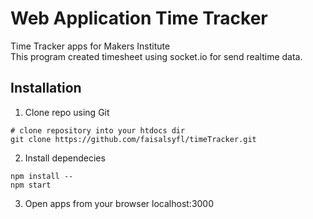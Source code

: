 # Web Application Time Tracker
Time Tracker apps for Makers Institute  
This program created timesheet using socket.io for send realtime data.

## Installation
1. Clone repo using Git
``` shell
# clone repository into your htdocs dir
git clone https://github.com/faisalsyfl/timeTracker.git 
```
2. Install dependecies
```` shell
npm install -- 
npm start
````
3. Open apps from your browser localhost:3000